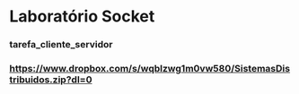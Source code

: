 # Laboratório Socket 
### tarefa_cliente_servidor
### https://www.dropbox.com/s/wqblzwg1m0vw580/SistemasDistribuidos.zip?dl=0
